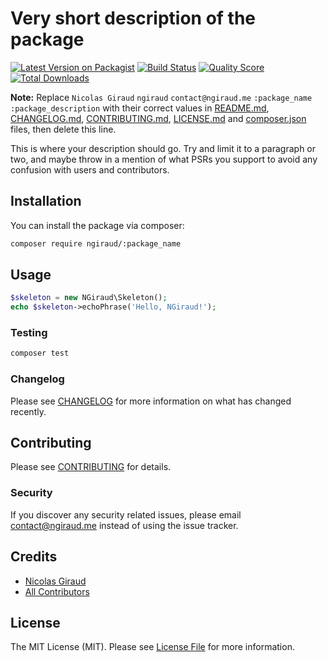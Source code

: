 # Very short description of the package

[![Latest Version on Packagist](https://img.shields.io/packagist/v/ngiraud/:package_name.svg?style=flat-square)](https://packagist.org/packages/ngiraud/:package_name)
[![Build Status](https://img.shields.io/travis/ngiraud/:package_name/master.svg?style=flat-square)](https://travis-ci.org/ngiraud/:package_name)
[![Quality Score](https://img.shields.io/scrutinizer/g/ngiraud/:package_name.svg?style=flat-square)](https://scrutinizer-ci.com/g/ngiraud/:package_name)
[![Total Downloads](https://img.shields.io/packagist/dt/ngiraud/:package_name.svg?style=flat-square)](https://packagist.org/packages/ngiraud/:package_name)

**Note:** Replace ```Nicolas Giraud``` ```ngiraud``` ```contact@ngiraud.me``` ```:package_name``` ```:package_description``` with their correct values in [README.md](README.md), [CHANGELOG.md](CHANGELOG.md), [CONTRIBUTING.md](CONTRIBUTING.md), [LICENSE.md](LICENSE.md) and [composer.json](composer.json) files, then delete this line.

This is where your description should go. Try and limit it to a paragraph or two, and maybe throw in a mention of what PSRs you support to avoid any confusion with users and contributors.

## Installation

You can install the package via composer:

```bash
composer require ngiraud/:package_name
```

## Usage

``` php
$skeleton = new NGiraud\Skeleton();
echo $skeleton->echoPhrase('Hello, NGiraud!');
```

### Testing

``` bash
composer test
```

### Changelog

Please see [CHANGELOG](CHANGELOG.md) for more information on what has changed recently.

## Contributing

Please see [CONTRIBUTING](CONTRIBUTING.md) for details.

### Security

If you discover any security related issues, please email contact@ngiraud.me instead of using the issue tracker.

## Credits

- [Nicolas Giraud](https://github.com/ngiraud)
- [All Contributors](../../contributors)

## License

The MIT License (MIT). Please see [License File](LICENSE.md) for more information.
